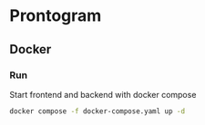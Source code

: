 # Prontogram

## Docker

### Run

Start frontend and backend with docker compose

```bash
docker compose -f docker-compose.yaml up -d
```
